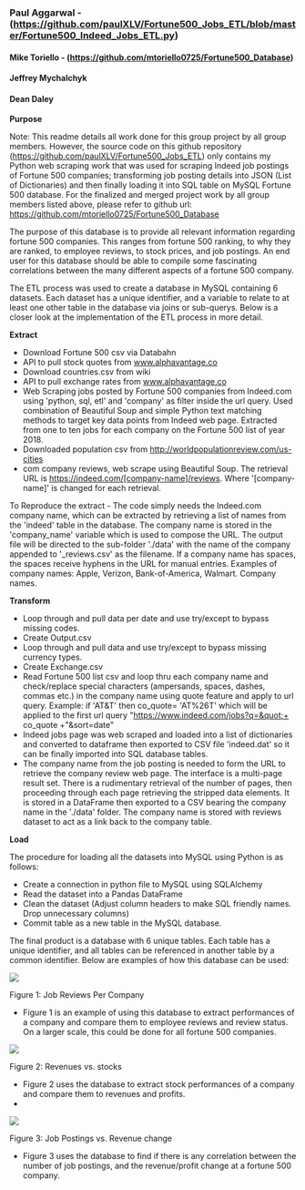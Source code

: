 ### Paul Aggarwal - (https://github.com/paulXLV/Fortune500_Jobs_ETL/blob/master/Fortune500_Indeed_Jobs_ETL.py)
#### Mike Toriello - (https://github.com/mtoriello0725/Fortune500_Database)
#### Jeffrey Mychalchyk
#### Dean Daley

**Purpose**

Note: This readme details all work done for this group project by all group members. However, the source code on this github repository (https://github.com/paulXLV/Fortune500_Jobs_ETL) only contains my Python web scraping work that was used for scraping Indeed job postings of Fortune 500 companies; transforming job posting details into JSON (List of Dictionaries) and then finally loading it into SQL table on MySQL Fortune 500 database. For the finalized and merged project work by all group members listed above, please refer to github url: https://github.com/mtoriello0725/Fortune500_Database

The purpose of this database is to provide all relevant information regarding fortune 500 companies. This ranges from fortune 500 ranking, to why they are ranked, to employee reviews, to stock prices, and job postings. An end user for this database should be able to compile some fascinating correlations between the many different aspects of a fortune 500 company.

The ETL process was used to create a database in MySQL containing 6 datasets. Each dataset has a unique identifier, and a variable to relate to at least one other table in the database via joins or sub-querys. Below is a closer look at the implementation of the ETL process in more detail.



**Extract**

- Download Fortune 500 csv via Databahn
- API to pull stock quotes from www.alphavantage.co
- Download countries.csv from wiki
- API to pull exchange rates from www.alphavantage.co
- Web Scraping jobs posted by Fortune 500 companies from Indeed.com using &#39;python, sql, etl&#39; and &#39;company&#39; as filter inside the url query. Used combination of Beautiful Soup and simple Python text matching methods to target key data points from Indeed web page. Extracted from one to ten jobs for each company on the Fortune 500 list of year 2018.
- Downloaded population csv from http://worldpopulationreview.com/us-cities
- com company reviews, web scrape using Beautiful Soup.  The retrieval URL is https://indeed.com/[company-name]/reviews.  Where &#39;[company-name]&#39; is changed for each retrieval.

To Reproduce the extract - The code simply needs the Indeed.com company name, which can be extracted by retrieving a list of names from the &#39;indeed&#39; table in the database.  The company name is stored in the &#39;company\_name&#39; variable which is used to compose the URL.  The output file will be directed to the sub-folder &#39;./data&#39; with the name of the company appended to &#39;\_reviews.csv&#39; as the filename. If a company name has spaces, the spaces receive hyphens in the URL for manual entries. Examples of company names: Apple, Verizon, Bank-of-America, Walmart.  Company names.





**Transform**

- Loop through and pull data per date and use try/except to bypass missing codes.
- Create Output.csv
- Loop through and pull data and use try/except to bypass missing currency types.
- Create Exchange.csv
- Read Fortune 500 list csv and loop thru each company name and check/replace special characters (ampersands, spaces, dashes, commas etc.) in the company name using quote feature and apply to url query. Example: if &#39;AT&amp;T&#39; then co\_quote= &#39;AT%26T&#39; which will be applied to the first url query &quot;https://www.indeed.com/jobs?q=&quot;+ co\_quote +&quot;&amp;sort=date&quot;
- Indeed jobs page was web scraped and loaded into a list of dictionaries and converted to dataframe then exported to CSV file &#39;indeed.dat&#39; so it can be finally imported into SQL database tables.
- The company name from the job posting is needed to form the URL to retrieve the company review web page.  The interface is a multi-page result set.  There is a rudimentary retrieval of the number of pages, then proceeding through each page retrieving the stripped data elements.  It is stored in a DataFrame then exported to a CSV bearing the company name in the &#39;./data&#39; folder.  The company name is stored with reviews dataset to act as a link back to the company table.



**Load**

The procedure for loading all the datasets into MySQL using Python is as follows:

- Create a connection in python file to MySQL using SQLAlchemy
- Read the dataset into a Pandas DataFrame
- Clean the dataset (Adjust column headers to make SQL friendly names. Drop unnecessary columns)
- Commit table as a new table in the MySQL database.

The final product is a database with 6 unique tables. Each table has a unique identifier, and all tables can be referenced in another table by a common identifier. Below are examples of how this database can be used:

 ![](/image/ETL_Fig1.png)

Figure 1: Job Reviews Per Company

- Figure 1 is an example of using this database to extract performances of a company and compare them to employee reviews and review status. On a larger scale, this could be done for all fortune 500 companies.

 ![](/image/ETL_Fig2.png)

Figure 2: Revenues vs. stocks

- Figure 2 uses the database to extract stock performances of a company and compare them to revenues and profits.
-

 ![](/image/ETL_Fig3.png)

Figure 3: Job Postings vs. Revenue change

- Figure 3 uses the database to find if there is any correlation between the number of job postings, and the revenue/profit change at a fortune 500 company.
